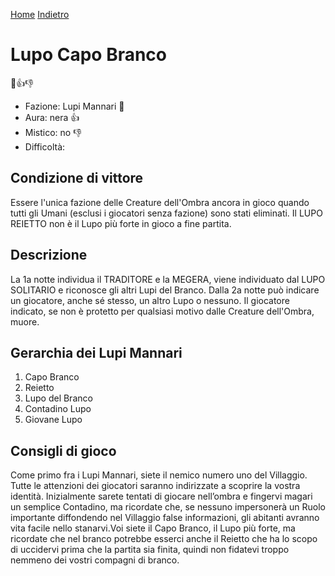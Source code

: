 [Home](/wherewolf-rules)
[Indietro](..)

# Lupo Capo Branco

<span class='emoji'>🐺👍👎</span>

- Fazione: Lupi Mannari <span class='emoji'>🐺</span>
- Aura: nera <span class='emoji'>👍</span>
- Mistico: no <span class='emoji'>👎</span>
- Difficoltà: 

## Condizione di vittore

Essere l'unica fazione delle Creature dell'Ombra ancora in gioco quando tutti gli Umani (esclusi i giocatori senza fazione) sono stati eliminati. Il LUPO REIETTO non è il Lupo più forte in gioco a fine partita.

## Descrizione

La 1a notte individua il TRADITORE e la MEGERA, viene individuato dal LUPO SOLITARIO e riconosce gli altri Lupi del Branco. Dalla 2a notte può indicare un giocatore, anche sé stesso, un altro Lupo o nessuno. Il giocatore indicato, se non è protetto per qualsiasi motivo dalle Creature dell'Ombra, muore.

## Gerarchia dei Lupi Mannari

1. Capo Branco
2. Reietto
3. Lupo del Branco
4. Contadino Lupo
5. Giovane Lupo

## Consigli di gioco

Come primo fra i Lupi Mannari, siete il nemico numero uno del Villaggio. Tutte le attenzioni dei giocatori saranno indirizzate a scoprire la vostra identità. Inizialmente sarete tentati di giocare nell’ombra e fingervi magari un semplice Contadino, ma ricordate che, se nessuno impersonerà un Ruolo importante diffondendo nel Villaggio false informazioni, gli abitanti avranno vita facile nello stanarvi.Voi siete il Capo Branco, il Lupo più forte, ma ricordate che nel branco potrebbe esserci anche il Reietto che ha lo scopo di uccidervi prima che la partita sia finita, quindi non fidatevi troppo nemmeno dei vostri compagni di branco.
